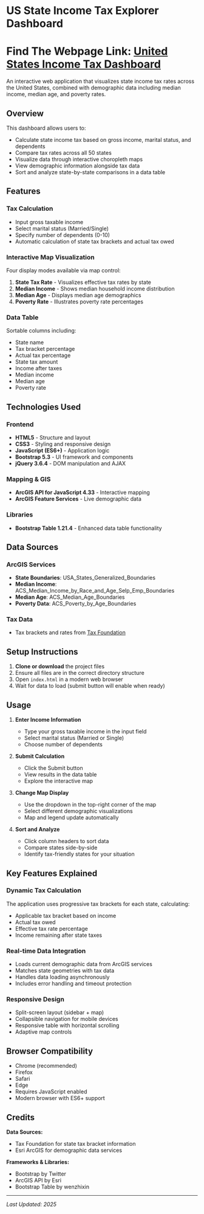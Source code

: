# US State Income Tax Explorer Dashboard

# Find The Webpage Link: [United States Income Tax Dashboard](https://purnasaud.github.io/united-states-income-tax-dashboard/)

An interactive web application that visualizes state income tax rates across the United States, combined with demographic data including median income, median age, and poverty rates.

## Overview

This dashboard allows users to:
- Calculate state income tax based on gross income, marital status, and dependents
- Compare tax rates across all 50 states
- Visualize data through interactive choropleth maps
- View demographic information alongside tax data
- Sort and analyze state-by-state comparisons in a data table

## Features

### Tax Calculation
- Input gross taxable income
- Select marital status (Married/Single)
- Specify number of dependents (0-10)
- Automatic calculation of state tax brackets and actual tax owed

### Interactive Map Visualization
Four display modes available via map control:
1. **State Tax Rate** - Visualizes effective tax rates by state
2. **Median Income** - Shows median household income distribution
3. **Median Age** - Displays median age demographics
4. **Poverty Rate** - Illustrates poverty rate percentages

### Data Table
Sortable columns including:
- State name
- Tax bracket percentage
- Actual tax percentage
- State tax amount
- Income after taxes
- Median income
- Median age
- Poverty rate

## Technologies Used

### Frontend
- **HTML5** - Structure and layout
- **CSS3** - Styling and responsive design
- **JavaScript (ES6+)** - Application logic
- **Bootstrap 5.3** - UI framework and components
- **jQuery 3.6.4** - DOM manipulation and AJAX

### Mapping & GIS
- **ArcGIS API for JavaScript 4.33** - Interactive mapping
- **ArcGIS Feature Services** - Live demographic data

### Libraries
- **Bootstrap Table 1.21.4** - Enhanced data table functionality

## Data Sources

### ArcGIS Services
- **State Boundaries**: USA_States_Generalized_Boundaries
- **Median Income**: ACS_Median_Income_by_Race_and_Age_Selp_Emp_Boundaries
- **Median Age**: ACS_Median_Age_Boundaries
- **Poverty Data**: ACS_Poverty_by_Age_Boundaries

### Tax Data
- Tax brackets and rates from [Tax Foundation](https://taxfoundation.org/publications/state-individual-income-tax-rates-and-brackets/)


## Setup Instructions

1. **Clone or download** the project files
2. Ensure all files are in the correct directory structure
3. Open `index.html` in a modern web browser
4. Wait for data to load (submit button will enable when ready)

## Usage

1. **Enter Income Information**
   - Type your gross taxable income in the input field
   - Select marital status (Married or Single)
   - Choose number of dependents

2. **Submit Calculation**
   - Click the Submit button
   - View results in the data table
   - Explore the interactive map

3. **Change Map Display**
   - Use the dropdown in the top-right corner of the map
   - Select different demographic visualizations
   - Map and legend update automatically

4. **Sort and Analyze**
   - Click column headers to sort data
   - Compare states side-by-side
   - Identify tax-friendly states for your situation

## Key Features Explained

### Dynamic Tax Calculation
The application uses progressive tax brackets for each state, calculating:
- Applicable tax bracket based on income
- Actual tax owed
- Effective tax rate percentage
- Income remaining after state taxes

### Real-time Data Integration
- Loads current demographic data from ArcGIS services
- Matches state geometries with tax data
- Handles data loading asynchronously
- Includes error handling and timeout protection

### Responsive Design
- Split-screen layout (sidebar + map)
- Collapsible navigation for mobile devices
- Responsive table with horizontal scrolling
- Adaptive map controls

## Browser Compatibility

- Chrome (recommended)
- Firefox
- Safari
- Edge
- Requires JavaScript enabled
- Modern browser with ES6+ support


## Credits

**Data Sources:**
- Tax Foundation for state tax bracket information
- Esri ArcGIS for demographic data services

**Frameworks & Libraries:**
- Bootstrap by Twitter
- ArcGIS API by Esri
- Bootstrap Table by wenzhixin



---

*Last Updated: 2025*
